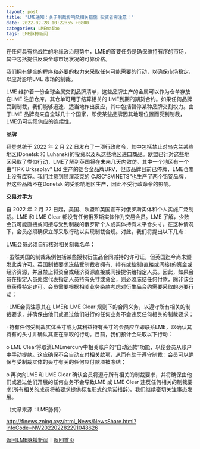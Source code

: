 ```yaml
---
layout: post
title: "LME通知：关于制裁影响及相关措施 投资者需注意！"
date: 2022-02-28 10:22:55 +0800
categories: LMEmaibo
tags: LME脉搏新闻
---
```

<p>在任何具有挑战性的地缘政治局势中，LME的首要任务是确保维持有序的市场，其中包括提供反映全球市场状况的可靠价格。</p><p>我们拥有健全的程序和必要的权力来采取任何可能需要的行动，以确保市场稳定，以应对影响LME 市场的制裁。</p><p>LME 维护着一份全球金属交割品牌清单，这些品牌生产的金属可以作为仓单存放在LME 注册仓库。其仓单可用于结算相关的 LME到期的期货合约。如果任何品牌受到制裁，我们能够迅速、适当地作出反应，其中包括暂停某种品牌交割权力。由于LME 品牌商来自全球几十个国家，即使某些品牌因其地理位置而受到制裁，LME仍可实现供应的连续性。</p><p><strong>品牌</strong></p><p>拜登总统于 2022 年 2 月 22 日发布了一项行政命令，其中包括禁止对乌克兰某些地区(Donetsk 和 Luhansk)的投资以及从这些地区进口商品。欧盟已针对这些地区采取了类似行动，LME了解到英国将在未来几天内效仿。其中一个地区有一个由“TPK Urkssplav” Ltd 生产的铝合金品牌URV，但该品牌目前已停牌，LME仓库上没有库存。我们注意到顿涅茨克的 CJSC“SVINETS”也生产了两个铅锭品牌，但这些品牌不在Donetsk 的受影响地区生产，因此不受行政命令的影响。</p><p><strong>交易对手方</strong></p><p>自 2022 年 2 月 22 日起，美国、欧盟和英国宣布对俄罗斯实体和个人实施广泛制裁。LME 和 LME Clear 都没有任何俄罗斯实体作为交易会员。LME 了解，少数会员可能直接或间接与受到制裁的俄罗斯个人或实体持有未平仓头寸。在这种情况下，会员必须确保立即采取行动以实现制裁合规。对此，我们将提出以下几点：</p><p>LME会员必须自行核对相关制裁名单；</p><p>· 虽然美国的制裁条例包括某些授权衍生品合同减持的许可证，但英国迄今尚未颁发此类许可。英国制裁要求冻结受制裁者拥有、持有或控制(直接或间接)的资金或经济资源，并且禁止将资金或经济资源直接或间接提供给指定人员。因此，如果会员在指定人员处或代表指定人员持有头寸或资金，则必须冻结任何付款，除非该会员获得特定许可。会员需要根据相关业务条款考虑对衍生品合约需要采取的必要行动；</p><p>· LME会员注意其在 LME和 LME Clear 规则下的合同义务，以遵守所有相关的制裁要求，并确保由他们或通过他们进行的任何业务不会违反任何相关的制裁要求；</p><p>· 持有任何受制裁实体头寸或为其利益持有头寸的会员应立即联系LME，以确认其持有的头寸并确认其正在采取的行动。目前，我们预计会采取以下行动：</p><p>o LME Clear将取消LMEmercury中相关账户的“自动还款”功能，以便会员从账户中手动提款。这应确保不会自动支付相关款项，从而有助于遵守制裁：会员可以确保与受制裁实体的头寸有关的任何应付款项被冻结；</p><p>o 再次向LME 和 LME Clear 确认会员将遵守所有相关的制裁要求，并将确保由他们或通过他们开展的任何业务不会导致LME 或 LME Clear 违反任何相关的制裁要求(所有相关的成员将被要求提供标准形式的承诺措辞)。我们继续密切关注事态发展。</p><p class="em_media">（文章来源：LME脉搏）</p>

<http://finews.zning.xyz/html_News/NewsShare.html?infoCode=NW202202282291048626>

[返回LME脉搏新闻](//finews.withounder.com/category/LMEmaibo.html)｜[返回首页](//finews.withounder.com/)